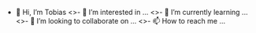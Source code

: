 - 👋 Hi, I’m Tobias
<>- 👀 I’m interested in ...
<>- 🌱 I’m currently learning ...
<>- 💞️ I’m looking to collaborate on ...
<>- 📫 How to reach me ...

